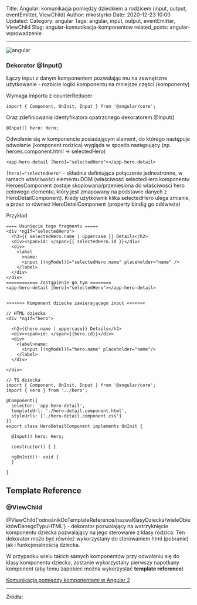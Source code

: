 Title: Angular: komunikacja pomiędzy dzieckiem a rodzicem (input, output, eventEmitter, ViewChild)
Author: mkostyrko
Date: 2020-12-23 10:00
Updated:
Category: angular
Tags: angular, input, output, eventEmitter, ViewChild
Slug: angular-komunikacja-komponentow
related_posts: angular-wprowadzenie

---

![angular](https://upload.wikimedia.org/wikipedia/commons/thumb/c/cf/Angular_full_color_logo.svg/1200px-Angular_full_color_logo.svg.png)

### Dekorator @Input()

Łączy input z danym komponentem pozwalając mu na zewnętrzne użytkowanie - rozbicie logiki komponentu na mniejsze części (komponenty)

Wymaga importu z counterReducer

    import { Component, OnInit, Input } from '@angular/core';

Oraz zdefiniowania identyfikatora opatrzonego dekoratorem @Input() 

    @Input() hero: Hero;


Odwołanie się w komponencie posiadającym element, do którego następuje odwołanie (komponent rodzica) wygląda w sposób następujący (np. heroes.component.html -> selectedHero)

    <app-hero-detail [hero]="selectedHero"></app-hero-detail>

`[hero]="selectedHero"` - składnia definiująca połączenie jednostronne, w ramach właściwości elementu DOM (właściwość selectedHero komponentu HeroesComponent zostaje skopiowana/przeniesiona do właściwości hero celowego elementu, który jest zmapowany na podstawie danych z HeroDetailComponent). Kiedy użytkownik klika selectedHero ulega zmianie, a przez to również HeroDetailComponent (property bindig go odświeża)

Przykład

    ==== Usunięcie tego fragmentu =====
    <div *ngIf="selectedHero">
      <h2>{{ selectedHero.name | uppercase }} Details</h2>
      <div><span>id: </span>{{ selectedHero.id }}</div>
      <div>
        <label
          >name:
          <input [(ngModel)]="selectedHero.name" placeholder="name" />
        </label>
      </div>
    </div>
    ============ Zastąpienie go tym ========
    <app-hero-detail [hero]="selectedHero"></app-hero-detail>


    >>>>>>> Komponent dziecka zawierającego input <<<<<<<

    // HTML dziecka
    <div *ngIf="hero">

      <h2>{{hero.name | uppercase}} Details</h2>
      <div><span>id: </span>{{hero.id}}</div>
      <div>
        <label>name:
          <input [(ngModel)]="hero.name" placeholder="name"/>
        </label>
      </div>

    </div>

    // TS dziecka
    import { Component, OnInit, Input } from '@angular/core';
    import { Hero } from '../hero';

    @Component({
      selector: 'app-hero-detail',
      templateUrl: './hero-detail.component.html',
      styleUrls: ['./hero-detail.component.css']
    })
    export class HeroDetailComponent implements OnInit {

      @Input() hero: Hero;

      constructor() { }

      ngOnInit(): void {
      }

    }

## Template Reference


### @ViewChild

@ViewChild('odnośnikDoTemplateReference/nazwaKlasyDziecka/wieleObiektówDanegoTypuHTML') - dekorator pozwalający na wstrzyknięcie komponentu dziecka pozwalający na jego sterowanie z klasy rodzica. Ten dekorator może być również wykorzystany do sterowaniem html (pobranie) jak i funkcjonalnością dziecka.

W przypadku wielu takich samych komponentów przy odwołaniu się do klasy komponentu dziecka, zostanie wykorzystany pierwszy napotkany komponent (aby temu zapobiec można wykorzystać **template reference**)



<script src="http://gist-it.appspot.com/github.com/ZacznijProgramowac/template-reference-examples/blob/master/src/app/app.component.ts"></script>

<script src="http://gist-it.appspot.com/github.com/ZacznijProgramowac/template-reference-examples/blob/master/src/app/app.component.html"></script>

[Komunikacja pomiędzy komponentami w Angular 2](https://typeofweb.com/komunikacja-pomiedzy-komponentami-w-angular-2/)

---


Źródła:

